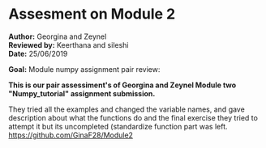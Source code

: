 # Assesment on Module 2 <br/>
**Author:** Georgina and Zeynel <br/>
**Reviewed by:** Keerthana and sileshi <br/>
**Date:**  25/06/2019 <br/>

**Goal:** Module numpy assignment pair review: <br/>

**This is our pair assessiment's of Georgina and Zeynel Module two "Numpy_tutorial" assignment submission.** <br/>

They tried all the examples and changed the variable names, and gave description about what the functions do and the final exercise they tried to attempt it but its uncompleted (standardize function part was left. <br/>
https://github.com/GinaF28/Module2








  
